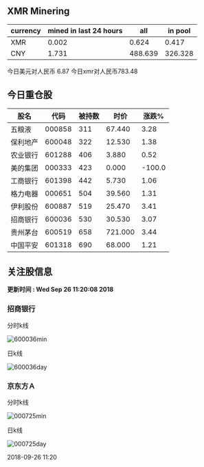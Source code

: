 ## XMR Minering

|currency|mined in last 24 hours|all|in pool|
|---|---|---|---|
|XMR|0.002|0.624|0.417|
|CNY|1.731|488.639|326.328|

今日美元对人民币 6.87	今日xmr对人民币783.48


## 今日重仓股 

|股名|代码|被持数|时价|涨跌%|
|---|---|---|---|---|
|五粮液|000858|311|67.440|3.28|
|保利地产|600048|322|12.530|1.38|
|农业银行|601288|406|3.880|0.52|
|美的集团|000333|423|0.000|-100.0|
|工商银行|601398|442|5.730|1.06|
|格力电器|000651|504|39.560|1.31|
|伊利股份|600887|519|25.470|3.41|
|招商银行|600036|530|30.530|3.07|
|贵州茅台|600519|658|721.000|3.44|
|中国平安|601318|690|68.000|1.21|

## 关注股信息
**更新时间 : Wed Sep 26 11:20:08 2018**
### 招商银行 
分时k线

![600036min](http://image.sinajs.cn/newchart/min/n/sh600036.gif)

日k线

![600036day](http://image.sinajs.cn/newchart/daily/n/sh600036.gif)

### 京东方Ａ 
分时k线

![000725min](http://image.sinajs.cn/newchart/min/n/sz000725.gif)

日k线

![000725day](http://image.sinajs.cn/newchart/daily/n/sz000725.gif)

2018-09-26 11:20